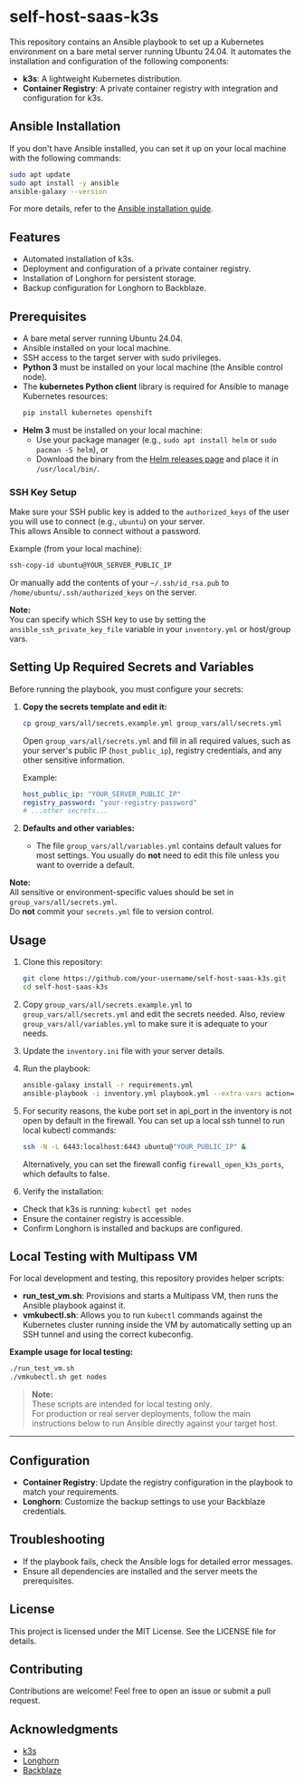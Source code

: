 # self-host-saas-k3s


This repository contains an Ansible playbook to set up a Kubernetes environment on a bare metal server running Ubuntu 24.04. It automates the installation and configuration of the following components:

- **k3s**: A lightweight Kubernetes distribution.
- **Container Registry**: A private container registry with integration and configuration for k3s.

## Ansible Installation

If you don't have Ansible installed, you can set it up on your local machine with the following commands:

```bash
sudo apt update
sudo apt install -y ansible
ansible-galaxy --version
```

For more details, refer to the [Ansible installation guide](https://docs.ansible.com/ansible/latest/installation_guide/intro_installation.html).

## Features

- Automated installation of k3s.
- Deployment and configuration of a private container registry.
- Installation of Longhorn for persistent storage.
- Backup configuration for Longhorn to Backblaze.

## Prerequisites

- A bare metal server running Ubuntu 24.04.
- Ansible installed on your local machine.
- SSH access to the target server with sudo privileges.
- **Python 3** must be installed on your local machine (the Ansible control node).
- The **kubernetes Python client** library is required for Ansible to manage Kubernetes resources:
    ```bash
    pip install kubernetes openshift
    ```
- **Helm 3** must be installed on your local machine:
    - Use your package manager (e.g., `sudo apt install helm` or `sudo pacman -S helm`), or
    - Download the binary from the [Helm releases page](https://github.com/helm/helm/releases) and place it in `/usr/local/bin/`.


### SSH Key Setup

Make sure your SSH public key is added to the `authorized_keys` of the user you will use to connect (e.g., `ubuntu`) on your server.  
This allows Ansible to connect without a password.

Example (from your local machine):
```bash
ssh-copy-id ubuntu@YOUR_SERVER_PUBLIC_IP
```

Or manually add the contents of your `~/.ssh/id_rsa.pub` to `/home/ubuntu/.ssh/authorized_keys` on the server.

**Note:**  
You can specify which SSH key to use by setting the `ansible_ssh_private_key_file` variable in your `inventory.yml` or host/group vars.

## Setting Up Required Secrets and Variables

Before running the playbook, you must configure your secrets:

1. **Copy the secrets template and edit it:**
    ```bash
    cp group_vars/all/secrets.example.yml group_vars/all/secrets.yml
    ```
    Open `group_vars/all/secrets.yml` and fill in all required values, such as your server's public IP (`host_public_ip`), registry credentials, and any other sensitive information.

    Example:
    ```yaml
    host_public_ip: "YOUR_SERVER_PUBLIC_IP"
    registry_password: "your-registry-password"
    # ...other secrets...
    ```

2. **Defaults and other variables:**
    - The file `group_vars/all/variables.yml` contains default values for most settings. You usually do **not** need to edit this file unless you want to override a default.

**Note:**  
All sensitive or environment-specific values should be set in `group_vars/all/secrets.yml`.  
Do **not** commit your `secrets.yml` file to version control.


## Usage

1. Clone this repository:
    ```bash
    git clone https://github.com/your-username/self-host-saas-k3s.git
    cd self-host-saas-k3s
    ```

2. Copy `group_vars/all/secrets.example.yml` to `group_vars/all/secrets.yml` and edit the secrets needed. Also, review `group_vars/all/variables.yml` to make sure it is adequate to your needs.

3. Update the `inventory.ini` file with your server details.

4. Run the playbook:
    ```bash
    ansible-galaxy install -r requirements.yml
    ansible-playbook -i inventory.yml playbook.yml --extra-vars action=install
    ```
5. For security reasons, the kube port set in api_port in the inventory is not open by default in the firewall. You can set up a local ssh tunnel to run local kubectl commands:
    ```bash
    ssh -N -L 6443:localhost:6443 ubuntu@"YOUR_PUBLIC_IP" &
    ```
    Alternatively, you can set the firewall config `firewall_open_k3s_ports`, which defaults to false.
       
6. Verify the installation:

 - Check that k3s is running: `kubectl get nodes`
 - Ensure the container registry is accessible.
 - Confirm Longhorn is installed and backups are configured.

## Local Testing with Multipass VM

For local development and testing, this repository provides helper scripts:

- **run_test_vm.sh**: Provisions and starts a Multipass VM, then runs the Ansible playbook against it.
- **vmkubectl.sh**: Allows you to run `kubectl` commands against the Kubernetes cluster running inside the VM by automatically setting up an SSH tunnel and using the correct kubeconfig.

**Example usage for local testing:**
```bash
./run_test_vm.sh
./vmkubectl.sh get nodes
```

> **Note:**  
> These scripts are intended for local testing only.  
> For production or real server deployments, follow the main instructions below to run Ansible directly against your target host.

---

## Configuration

- **Container Registry**: Update the registry configuration in the playbook to match your requirements.
- **Longhorn**: Customize the backup settings to use your Backblaze credentials.

## Troubleshooting

- If the playbook fails, check the Ansible logs for detailed error messages.
- Ensure all dependencies are installed and the server meets the prerequisites.

## License

This project is licensed under the MIT License. See the LICENSE file for details.

## Contributing

Contributions are welcome! Feel free to open an issue or submit a pull request.

## Acknowledgments

- [k3s](https://k3s.io/)
- [Longhorn](https://longhorn.io/)
- [Backblaze](https://www.backblaze.com/)